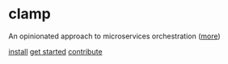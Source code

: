 # **clamp**
An opinionated approach to microservices orchestration ([more](/?id=introduction))

[install](/?id=getting-clamp)
[get started](/?id=introduction)
[contribute](https://gitlab.com/sahajsoft/clamp/clamp-core)